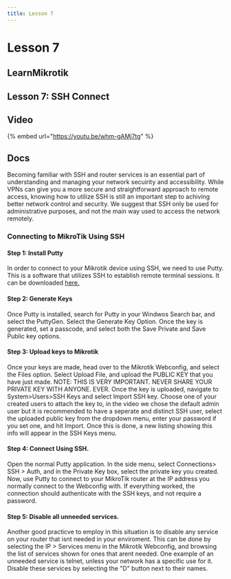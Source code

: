 ```yaml
---
title: Lesson 7
---
```


# Lesson 7

## LearnMikrotik

## Lesson 7: SSH Connect

## Video

{% embed url="https://youtu.be/whm-gAMj7tg" %}

## Docs

Becoming familiar with SSH and router services is an essential part of understanding and managing your network secuirity and accessibility. While VPNs can give you a more secure and straightforward approach to remote access, knowing how to utilize SSH is still an important step to achiving better network control and security. We suggest that SSH only be used for administrative purposes, and not the main way used to access the network remotely.

### Connecting to MikroTik Using SSH

#### Step 1: Install Putty

In order to connect to your Mikrotik device using SSH, we need to use Putty. This is a software that utilizes SSH to establish remote terminal sessions. It can be downloaded [here.](https://www.chiark.greenend.org.uk/\~sgtatham/putty/latest.html)

#### Step 2: Generate Keys

Once Putty is installed, search for Putty in your Windwos Search bar, and select the PuttyGen. Select the Generate Key Option. Once the key is generated, set a passcode, and select both the Save Private and Save Public key options.

#### Step 3: Upload keys to Mikrotik

Once your keys are made, head over to the Mikrotik Webconfig, and select the Files option. Select Upload File, and upload the PUBLIC KEY that you have just made. NOTE: THIS IS VERY IMPORTANT. NEVER SHARE YOUR PRIVATE KEY WITH ANYONE. EVER. Once the key is uploaded, navigate to System>Users>SSH Keys and select Import SSH key. Choose one of your created users to attach the key to, in the video we chose the default admin user but it is recommended to have a seperate and distinct SSH user, select the uploaded public key from the dropdown menu, enter your password if you set one, and hit Import. Once this is done, a new listing showing this info will appear in the SSH Keys menu.

#### Step 4: Connect Using SSH.

Open the normal Putty application. In the side menu, select Connections> SSH > Auth, and in the Private Key box, select the private key you created. Now, use Putty to connect to your MikroTik router at the IP address you normally connect to the Webconfig with. If everything worked, the connection should authenticate with the SSH keys, and not require a password.

#### Step 5: Disable all unneeded services.

Another good practicve to employ in this situation is to disable any service on your router that isnt needed in your enviroment. This can be done by selecting the IP > Services menu in the Mikrotik Webconfig, and browsing the list of services shown for ones that arent needed. One example of an unneeded service is telnet, unless your network has a specific use for it. Disable these services by selecting the "D" button next to their names.
